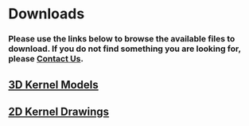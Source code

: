 # Downloads

### Please use the links below to browse the available files to download. If you do not find something you are looking for, please [Contact Us](https://www.mapir.camera/community/contact).

## [3D Kernel Models](https://mapir-camera.gitbook.io/kernel-development-guide/downloads/3d-kernel-models)

## [2D Kernel Drawings](https://mapir-camera.gitbook.io/kernel-development-guide/downloads/2d-kernel-drawings)

